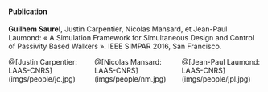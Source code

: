 #### Publication

**Guilhem Saurel**, Justin Carpentier, Nicolas Mansard, et Jean-Paul Laumond: « A Simulation Framework for
Simultaneous Design and Control of Passivity Based Walkers ». IEEE SIMPAR 2016, San Francisco.

<div class="columns">
<div class="column" width="33%">
@[Justin Carpentier: LAAS-CNRS](imgs/people/jc.jpg)
</div>
<div class="column" width="33%">
@[Nicolas Mansard: LAAS-CNRS](imgs/people/nm.jpg)
</div>
<div class="column" width="33%">
@[Jean-Paul Laumond: LAAS-CNRS](imgs/people/jpl.jpg)
</div>
</div>
